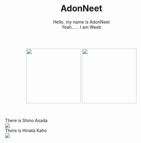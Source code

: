 <h1 align= "center"><b>AdonNeet</b></h1>

<p align="center">
Hello, my name is AdonNeet <br>
Yeah...... I am Weeb                              
</p>
<br> <br>

<p align="center">
  <img height="180em" src="https://github-readme-stats-eight-theta.vercel.app/api?username=AdonNeet&show_icons=true&theme=tokyonight&include_all_commits=true&count_private=true"/>
  <img height="180em" src="https://github-readme-stats-eight-theta.vercel.app/api/top-langs/?username=AdonNeet&layout=compact&langs_count=8&theme=tokyonight"/>
</p>
<br>
  
<p>
  There is Shino Asada <br>
  <img src="https://media.discordapp.net/attachments/736546127075213392/1052531677265670214/Sinon_85speed_640x360.gif"/>  
  <br>
  There is Hinata Kaho <br>
  <img src="https://cdn.discordapp.com/attachments/736546127075213392/1052519488819581040/HinataKaho_75speed.gif"]
</p>

